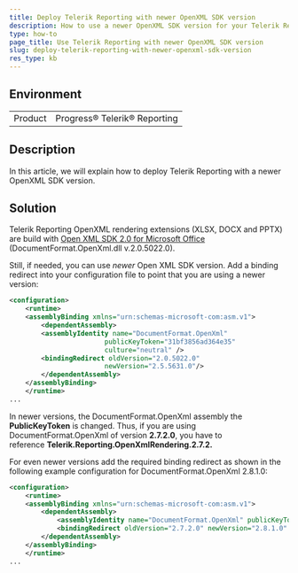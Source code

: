 ```yaml
---
title: Deploy Telerik Reporting with newer OpenXML SDK version
description: How to use a newer OpenXML SDK version for your Telerik Reporting solution.
type: how-to
page_title: Use Telerik Reporting with newer OpenXML SDK version
slug: deploy-telerik-reporting-with-newer-openxml-sdk-version
res_type: kb
---
```


## Environment

<table>
	<tr>
		<td>Product</td>
		<td>Progress® Telerik® Reporting</td>
	</tr>
</table>

## Description

In this article, we will explain how to deploy Telerik Reporting with a newer OpenXML SDK version.

## Solution 
 
Telerik Reporting OpenXML rendering extensions (XLSX, DOCX and PPTX) are build with [Open XML SDK 2.0 for Microsoft Office](https://learn.microsoft.com/en-us/previous-versions/office/developer/office-2010/bb456487(v=office.14)) (DocumentFormat.OpenXml.dll v.2.0.5022.0). 

Still, if needed, you can use *newer* Open XML SDK version. Add a binding redirect into your configuration file to point that you are using a newer version: 

````XML
<configuration>
	<runtime>
	<assemblyBinding xmlns="urn:schemas-microsoft-com:asm.v1">
		<dependentAssembly>
		<assemblyIdentity name="DocumentFormat.OpenXml"
						publicKeyToken="31bf3856ad364e35"
						culture="neutral" />
		<bindingRedirect oldVersion="2.0.5022.0"
						newVersion="2.5.5631.0"/>
		</dependentAssembly>
	</assemblyBinding>
	</runtime>
...
````

In newer versions, the DocumentFormat.OpenXml assembly the **PublicKeyToken** is changed. Thus, if you are using DocumentFormat.OpenXml of version **2.7.2.0**, you have to reference **Telerik.Reporting.OpenXmlRendering.2.7.2.** 

For even newer versions add the required binding redirect as shown in the following example configuration for DocumentFormat.OpenXml 2.8.1.0: 

````XML
<configuration>
	<runtime>
	<assemblyBinding xmlns="urn:schemas-microsoft-com:asm.v1">
		<dependentAssembly>
			<assemblyIdentity name="DocumentFormat.OpenXml" publicKeyToken="8fb06cb64d019a17" culture="neutral" />
			<bindingRedirect oldVersion="2.7.2.0" newVersion="2.8.1.0" />
		</dependentAssembly>
	</assemblyBinding>
	</runtime>
...
````


